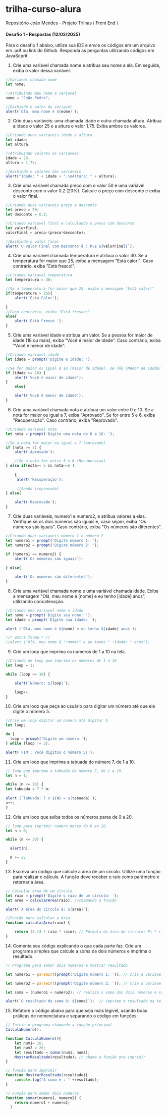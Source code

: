# trilha-curso-alura
Repositório João Mendes - Projeto Trilhas ( Front End )

#### Desafio 1 - Respostas (12/02/2025)

Para o desafio 1 abaixo, utilize sua IDE e envie os códigos em um arquivo em .pdf ou link do Github. Responda as perguntas utilizando códigos em JavaScprit. 


1)	Crie uma variável chamada nome e atribua seu nome a ela. Em seguida, exiba o valor dessa variável.

```js
//Variavel chamada nome
let nome; 

//Atribuindo meu nome a variavel
nome = "João Pedro";

//Exibindo o valor da variavel
alert(`Olá, meu nome é ${nome}`);
```


2) Crie duas variáveis: uma chamada idade e outra chamada altura. Atribua a idade o valor 25 e a altura o valor 1.75. Exiba ambos os valores.

```js
//Criando duas variaveis idade e altura
let idade; 
let altura; 

//Atribuindo valores as variaveis
idade = 25;
altura = 1.75;

//Exibindo o valores das variaveis
alert("Idade: " + idade + ".\nAltura: " + altura);
```


3) Crie uma variável chamada preco com o valor 50 e uma variável desconto com o valor 0.2 (20%). Calcule o preço com desconto e exiba o valor final.

```js
//Criando duas variaveis preço e desconto
let preco = 50; 
let desconto = 0.2; 

//Criando variavel final e calculando o preco com desconto
let valorFinal;
valorFinal = preco-(preco*desconto);

//Exibindo o valor final
alert(`O valor Final com Desconto é : R\$ ${valorFinal}`);
```


4) Crie uma variável chamada temperatura e atribua o valor 30. Se a temperatura for maior que 25, exiba a mensagem "Está calor!". Caso contrário, exiba "Está fresco!".

```js
//Criando variavel temperatura 
let temperatura = 30; 

//Se a temperatura for maior que 25, exiba a mensagem "Está calor!"
if(temperatura > 25){
    alert('Está Calor');
    
} 
//Caso contrário, exiba "Está fresco!"
else{
    alert('Está Fresco ');
}
```


5) Crie uma variável idade e atribua um valor. Se a pessoa for maior de idade (18 ou mais), exiba "Você é maior de idade". Caso contrário, exiba "Você é menor de idade".

```js
//Criando variavel idade 
let idade = prompt('Digite a idade: ');

//Se for maior ou igual a 18 (maior de idade), se não (Menor de idade)
if (idade >= 18) {
    alert('Você é maior de idade'); 
} 
    else{

    alert('Você é menor de idade'); 
}
```


6) Crie uma variável chamada nota e atribua um valor entre 0 e 10. Se a nota for maior ou igual a 7, exiba "Aprovado". Se for entre 5 e 6, exiba "Recuperação". Caso contrário, exiba "Reprovado".

```js
//Criando variavel nota
let nota = prompt('Digite uma nota de 0 a 10: ');

//Se a nota for maior ou igual a 7 (aprovado)
if (nota >= 7) {
    alert('Aprovado'); 

    //Se a nota for entre 5 e 6 (Recuperaçao)
} else if(nota>= 5 && nota<=6 )
    
    {
     alert('Recuperação'); 
     
     //Senão (reprovado)
} else{

    alert('Reprovado'); 
}
```


7) Crie duas variáveis, numero1 e numero2, e atribua valores a elas. Verifique se os dois números são iguais e, caso sejam, exiba "Os números são iguais". Caso contrário, exiba "Os números são diferentes".

```js
//Criando duas variaveis número 1 e número 2
let numero1 = prompt('Digite número 1: ');
let numero2 = prompt('Digite número 2: ');

if (numero1 == numero2) {
    alert('Os números são iguais'); 
   
} else{

    alert('Os numeros são diferentes'); 
}
```


8) Crie uma variável chamada nome e uma variável chamada idade. Exiba a mensagem "Olá, meu nome é [nome] e eu tenho [idade] anos", utilizando concatenação.

```js
//Criando uma variavel nome e idade
let nome = prompt('Digite seu nome: ');
let idade = prompt('Digite sua idade: ');

alert (`Olá, meu nome é ${nome} e eu tenho ${idade} anos`);

//* Outra forma * //
//alert ("Olá, meu nome é "+nome+" e eu tenho " +idade+ " anos");
```


9) Crie um loop que imprima os números de 1 a 10 na tela.

```js
//Criando um loop que imprima os números de 1 a 10
let loop = 1;

while (loop <= 10) {

    alert(`Número: ${loop}`);

    loop++;
}
```


10) Crie um loop que peça ao usuário para digitar um número até que ele digite o número 5.

```js
//Crie um loop digitar um numero até digitar 5
let loop;

do {
  loop = prompt('Digite um número:');  
} while (loop != 5);  

alert('FIM : Você digitou o número 5!');  
```


11) Crie um loop que imprima a tabuada do número 7, de 1 a 10.

```js
// loop que imprima a tabuada do número 7, de 1 a 10.  
let n = 1;

while (n <= 10) {
let tabuada = 7 * n;
   
alert (`Tabuada: 7 x ${n} = ${tabuada}`);
n++;  
}
```


12) Crie um loop que exiba todos os números pares de 0 a 20.

```js
// loop para imprimir numero pares do 0 ao 20.  
let n = 0;

while (n <= 20) {

  alert(n); 

  n += 2;  
}
```


13) Escreva um código que calcule a área de um círculo. Utilize uma função para realizar o cálculo. A função deve receber o raio como parâmetro e retornar a área.

```js
// Calcular área de um círculo
let raio = prompt('Digite o raio de um círculo: '); 
let area = calcularArea(raio); //chamando a função

alert(`A área do círculo é: ${area}`);  

//Função para calcular a área
function calcularArea(raio) {

    return (3.14 * raio * raio); // Fórmula da área do círculo: Pi * r² 
}
```


14) Comente seu código explicando o que cada parte faz. Crie um programa simples que calcule a soma de dois números e imprima o resultado.

```js
// Programa para somar dois numeros e mostrar resultado

let numero1 = parseInt(prompt('Digite número 1: ')); // cria a variavel para guarda o primeiro numero

let numero2 = parseInt(prompt('Digite número 2: ')); // cria a variavel para guarda o segundo numero

let soma = (numero1 + numero2); // realiza a soma dos dois numeros e salva na variavel soma

alert(`O resultado da soma é: ${soma}`);  // imprime o resultado na tela
```


15) Refatore o código abaixo para que seja mais legível, usando boas práticas de nomenclatura e separando o código em funções:

```js
// Inicia o programa chamando a função principal
CalculaNumero(); 

function CalculaNumero(){
    let num1= 10;
    let num2 = 20;
    let resultado = somar(num1, num2);
    MostrarResultado(resultado); // chama a função pra imprimir
}

// função para imprimir
function MostrarResultado(resultado){
    console.log("A soma é : " +resultado);
}

// Função para somar dois números
function somar(numero1, numero2) {
    return numero1 + numero2;
  }
```
